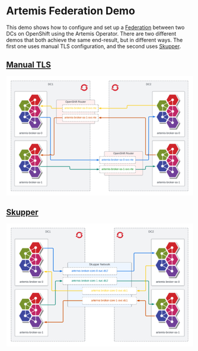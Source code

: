 # Artemis Federation Demo

This demo shows how to configure and set up a [Federation](https://activemq.apache.org/components/artemis/documentation/latest/federation) between two DCs on OpenShift using the Artemis Operator. There are two different demos that both achieve the same end-result, but in different ways. The first one uses manual TLS configuration, and the second uses [Skupper](https://skupper.io/).

## [Manual TLS](./manual-tls/README.md)
![Artemis Federation Demo - Mutual TLS - Architecture](./manual-tls/img/architecture.png)

## [Skupper](./skupper/README.md)
![Artemis Federation Demo - Skupper - Architecture](./skupper/img/architecture.png)
